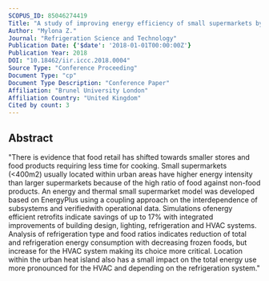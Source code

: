```yaml
---
SCOPUS_ID: 85046274419
Title: "A study of improving energy efficiency of small supermarkets by modelling interactions between building, Hvac, Refrigeration and display product"
Author: "Mylona Z."
Journal: "Refrigeration Science and Technology"
Publication Date: {'$date': '2018-01-01T00:00:00Z'}
Publication Year: 2018
DOI: "10.18462/iir.iccc.2018.0004"
Source Type: "Conference Proceeding"
Document Type: "cp"
Document Type Description: "Conference Paper"
Affiliation: "Brunel University London"
Affiliation Country: "United Kingdom"
Cited by count: 3
---
```


## Abstract
"There is evidence that food retail has shifted towards smaller stores and food products requiring less time for cooking. Small supermarkets (<400m2) usually located within urban areas have higher energy intensity than larger supermarkets because of the high ratio of food against non-food products. An energy and thermal small supermarket model was developed based on EnergyPlus using a coupling approach on the interdependence of subsystems and verifiedwith operational data. Simulations ofenergy efficient retrofits indicate savings of up to 17% with integrated improvements of building design, lighting, refrigeration and HVAC systems. Analysis of refrigeration type and food ratios indicates reduction of total and refrigeration energy consumption with decreasing frozen foods, but increase for the HVAC system making its choice more critical. Location within the urban heat island also has a small impact on the total energy use more pronounced for the HVAC and depending on the refrigeration system."
